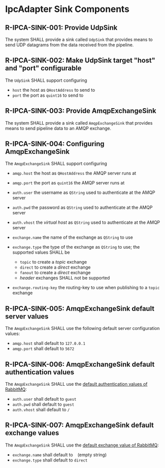 # IpcAdapter Sink Components

## R-IPCA-SINK-001: Provide UdpSink
The system SHALL provide a sink called `UdpSink` that provides means to send UDP datagrams from the data received from the pipeline.

## R-IPCA-SINK-002: Make UdpSink target "host" and "port" configurable
The `UdpSink` SHALL support configuring

- `host`  the host as `QHostAddress` to send to
- `port`  the port as `quint16` to send to


## R-IPCA-SINK-003: Provide AmqpExchangeSink
The system SHALL provide a sink called `AmqpExchangeSink` that provides means to send pipeline data to an AMQP exchange.

## R-IPCA-SINK-004: Configuring AmqpExchangeSink
The `AmqpExchangeSink` SHALL support configuring

- `amqp.host`  the host as `QHostAddress` the AMQP server runs at
- `amqp.port`  the port as `quint16` the AMQP server runs at

- `auth.user`  the username as `QString` used to authenticate at the AMQP server
- `auth.pwd`  the password as `QString` used to authenticate at the AMQP server
- `auth.vhost`  the _virtual host_ as `QString` used to authenticate at the AMQP server

- `exchange.name` the name of the exchange as `QString` to use
- `exchange.type` the type of the exchange as `QString` to use; the supported values SHALL be
    - `topic` to create a _topic_ exchange
    - `direct` to create a _direct_ exchange
    - `fanout` to create a _direct_ exchange
    - _header_ exchanges SHALL not be supported


- `exchange.routing-key` the routing-key to use when publishing to a `topic` exchange

## R-IPCA-SINK-005: AmqpExchangeSink default server values
The `AmqpExchangeSink` SHALL use the following default server configuration values:

- `amqp.host` shall default to `127.0.0.1`
- `amqp.port` shall default to `5672`

## R-IPCA-SINK-006: AmqpExchangeSink default authentication values
The `AmqpExchangeSink` SHALL use the [default authentication values of RabbitMQ](https://www.rabbitmq.com/access-control.html#default-state):

- `auth.user` shall default to `guest`
- `auth.pwd` shall default to `guest`
- `auth.vhost` shall default to `/`

## R-IPCA-SINK-007: AmqpExchangeSink default exchange values
The `AmqpExchangeSink` SHALL use the [default exchange value of RabbitMQ](https://www.rabbitmq.com/tutorials/amqp-concepts.html#exchange-default):

- `exchange.name` shall default to ` ` (empty string)
- `exchange.type` shall default to `direct`
